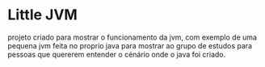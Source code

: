 # Little JVM
projeto criado para mostrar o funcionamento da jvm, com exemplo de uma pequena jvm feita no proprio java para mostrar ao grupo de estudos para pessoas que quererem entender o cénário onde o java foi criado.
